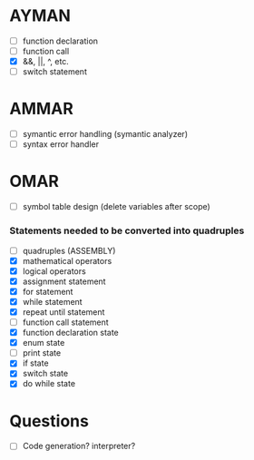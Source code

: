 # AYMAN

- [ ] function declaration
- [ ] function call
- [x] &&, ||, ^, etc.
- [ ] switch statement

# AMMAR

- [ ] symantic error handling (symantic analyzer)
- [ ] syntax error handler

# OMAR

- [ ] symbol table design (delete variables after scope)

### Statements needed to be converted into quadruples

- [ ] quadruples (ASSEMBLY)
- [x] mathematical operators
- [x] logical operators
- [x] assignment statement
- [x] for statement
- [x] while statement
- [x] repeat until statement
- [ ] function call statement
- [x] function declaration state
- [x] enum state
- [ ] print state
- [x] if state
- [x] switch state
- [x] do while state

# Questions

- [ ] Code generation? interpreter?
